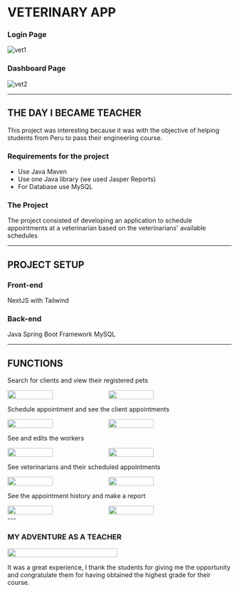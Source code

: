 # VETERINARY APP

### Login Page
![vet1](https://github.com/AndrewLenz21/VETERINARIA/assets/124147096/fa70a167-af5e-41ca-8452-11c83179b568)
### Dashboard Page
![vet2](https://github.com/AndrewLenz21/VETERINARIA/assets/124147096/57f7430e-a357-4179-a388-63096e2b53c6)

---
## THE DAY I BECAME TEACHER

This project was interesting because it was with the objective of helping students from Peru to pass their engineering course.
### Requirements for the project
- Use Java Maven
- Use one Java library (we used Jasper Reports)
- For Database use MySQL
### The Project
The project consisted of developing an application to schedule appointments at a veterinarian based on the veterinarians' available schedules

---
## PROJECT SETUP
### Front-end
NextJS with Tailwind
### Back-end
Java Spring Boot Framework
MySQL

---
## FUNCTIONS
Search for clients and view their registered pets
<div style="display: flex">
  <img src="https://github.com/AndrewLenz21/VETERINARIA/assets/124147096/d5abbd37-2f4d-4087-bc12-41c6b0118b4e" width="45%" />
  <img src="https://github.com/AndrewLenz21/VETERINARIA/assets/124147096/c9c7d2d0-dfba-4da1-8c8b-557a527abb97" width="45%" />
</div>

Schedule appointment and see the client appointments
<div style="display: flex">
  <img src="https://github.com/AndrewLenz21/VETERINARIA/assets/124147096/560e3113-1fd1-48d6-863b-2221516e0c7c" width="45%" />
  <img src="https://github.com/AndrewLenz21/VETERINARIA/assets/124147096/d8a8cc57-6b5c-4edb-a639-ce503a2c5ad2" width="45%" />
</div>

See and edits the workers
<div style="display: flex">
  <img src="https://github.com/AndrewLenz21/VETERINARIA/assets/124147096/6d78710f-6fb3-49e1-b596-6164270454c0" width="45%" />
  <img src="https://github.com/AndrewLenz21/VETERINARIA/assets/124147096/4bbcaf93-db1b-4330-84b6-391411b1f71d" width="45%" />
</div>

See veterinarians and their scheduled appointments
<div style="display: flex">
  <img src="https://github.com/AndrewLenz21/VETERINARIA/assets/124147096/095c327f-b372-4424-b81c-6573def4a5bd" width="45%" />
  <img src="https://github.com/AndrewLenz21/VETERINARIA/assets/124147096/c158af9b-0aa6-49fb-8618-d2c6824f6d5e" width="45%" />
</div>

See the appointment history and make a report
<div style="display: flex">
  <img src="https://github.com/AndrewLenz21/VETERINARIA/assets/124147096/5d188813-accf-451b-9dc3-75a3655304fc" width="45%" />
  <img src="https://github.com/AndrewLenz21/VETERINARIA/assets/124147096/87610bde-3d01-48da-adf2-3cc88126095b" width="45%" />
</div>
---

### MY ADVENTURE AS A TEACHER
<div style="display: flex">
  <img src="https://github.com/AndrewLenz21/VETERINARIA/assets/124147096/5e7b52ae-4f74-4d2f-9936-e8fa4e43194e" width="70%" />
</div>

It was a great experience, I thank the students for giving me the opportunity and congratulate them for having obtained the highest grade for their course.
